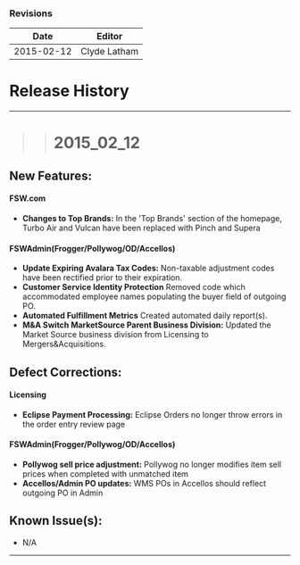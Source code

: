 ### Revisions
| Date | Editor |
| -------- | -------- | 
|2015-02-12|Clyde Latham|

# Release History
___

>> # __2015_02_12__

## __New Features:__

#### __FSW.com__ 
* __Changes to Top Brands:__ In the 'Top Brands' section of the homepage, Turbo Air and Vulcan have been replaced with Pinch and Supera

#### __FSWAdmin(Frogger/Pollywog/OD/Accellos)__

* __Update Expiring Avalara Tax Codes:__ Non-taxable adjustment codes have been rectified prior to their expiration. 
* __Customer Service Identity Protection__ Removed code which accommodated employee names populating the buyer field of outgoing PO.
* __Automated Fulfillment Metrics__ Created automated daily report(s). 
* __M&A Switch MarketSource Parent Business Division:__ Updated the Market Source business division from Licensing to Mergers&Acquisitions.


## __Defect Corrections:__

#### __Licensing__
* __Eclipse Payment Processing:__ Eclipse Orders no longer throw errors in the order entry review page

#### __FSWAdmin(Frogger/Pollywog/OD/Accellos)__
* __Pollywog sell price adjustment:__ Pollywog no longer modifies item sell prices when completed with unmatched item
* __Accellos/Admin PO updates:__ WMS POs in Accellos should reflect outgoing PO in Admin


## __Known Issue(s):__
* N/A
___
